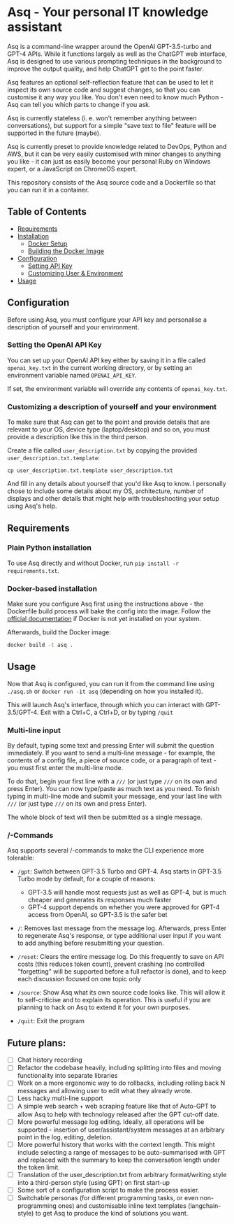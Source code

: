 # Asq - Your personal IT knowledge assistant

Asq is a command-line wrapper around the OpenAI GPT-3.5-turbo and GPT-4 APIs. While it functions largely as well as the ChatGPT web interface, Asq is designed to use various prompting techniques in the background to improve the output quality, and help ChatGPT get to the point faster.

Asq features an optional self-reflection feature that can be used to let it inspect its own source code and suggest changes, so that you can customise it any way you like. You don't even need to know much Python - Asq can tell you which parts to change if you ask.

Asq is currently stateless (i. e. won't remember anything between conversations), but support for a simple "save text to file" feature will be supported in the future (maybe).

Asq is currently preset to provide knowledge related to DevOps, Python and AWS, but it can be very easily customised with minor changes to anything you like - it can just as easily become your personal Ruby on Windows expert, or a JavaScript on ChromeOS expert.

This repository consists of the Asq source code and a Dockerfile so that you can run it in a container.

## Table of Contents

- [Requirements](#requirements)
- [Installation](#installation)
    - [Docker Setup](#docker-setup)
    - [Building the Docker Image](#building-the-docker-image)
- [Configuration](#configuration)
    - [Setting API Key](#setting-api-key)
    - [Customizing User & Environment](#customizing-user--environment)
- [Usage](#usage)


## Configuration

Before using Asq, you must configure your API key and personalise a description of yourself and your environment.

### Setting the OpenAI API Key

You can set up your OpenAI API key either by saving it in a file called `openai_key.txt` in the current working directory, or by setting an environment variable named `OPENAI_API_KEY`.

If set, the environment variable will override any contents of `openai_key.txt`.

### Customizing a description of yourself and your environment

To make sure that Asq can get to the point and provide details that are relevant to your OS, device type (laptop/desktop) and so on, you must provide a description like this in the third person.

Create a file called `user_description.txt` by copying the provided `user_description.txt.template`:

```
cp user_description.txt.template user_description.txt
```

And fill in any details about yourself that you'd like Asq to know. I personally chose to include some details about my OS, architecture, number of displays and other details that might help with troubleshooting your setup using Asq's help.

## Requirements
### Plain Python installation

To use Asq directly and without Docker, run `pip install -r requirements.txt`.

### Docker-based installation

Make sure you configure Asq first using the instructions above - the Dockerfile build process will bake the config into the image. Follow the [official documentation](https://docs.docker.com/get-docker/) if Docker is not yet installed on your system.

Afterwards, build the Docker image:

```sh
docker build -t asq .
```

## Usage

Now that Asq is configured, you can run it from the command line using `./asq.sh` or `docker run -it asq` (depending on how you installed it).

This will launch Asq's interface, through which you can interact with GPT-3.5/GPT-4. Exit with a Ctrl+C, a Ctrl+D, or by typing `/quit`

### Multi-line input

By default, typing some text and pressing Enter will submit the question immediately. If you want to send a multi-line message - for example, the contents of a config file, a piece of source code, or a paragraph of text - you must first enter the multi-line mode.

To do that, begin your first line with a `///` (or just type `///` on its own and press Enter). You can now type/paste as much text as you need. To finish typing in multi-line mode and submit your message, end your last line with `///` (or just type `///` on its own and press Enter).

The whole block of text will then be submitted as a single message.

### /-Commands

Asq supports several /-commands to make the CLI experience more tolerable:

- `/gpt`: Switch between GPT-3.5 Turbo and GPT-4. Asq starts in GPT-3.5 Turbo mode by default, for a couple of reasons:
  - GPT-3.5 will handle most requests just as well as GPT-4, but is much cheaper and generates its responses much faster
  - GPT-4 support depends on whether you were approved for GPT-4 access from OpenAI, so GPT-3.5 is the safer bet

- `/`: Removes last message from the message log. Afterwards, press Enter to regenerate Asq's response, or type additional user input if you want to add anything before resubmitting your question. 

- `/reset`: Clears the entire message log. Do this frequently to save on API costs (this reduces token count), prevent crashing (no controlled "forgetting" will be supported before a full refactor is done), and to keep each discussion focused on one topic only

- `/source`: Show Asq what its own source code looks like. This will allow it to self-criticise and to explain its operation. This is useful if you are planning to hack on Asq to extend it for your own purposes.

- `/quit`: Exit the program

## Future plans:
- [ ] Chat history recording
- [ ] Refactor the codebase heavily, including splitting into files and moving functionality into separate libraries
- [ ] Work on a more ergonomic way to do rollbacks, including rolling back N messages and allowing user to edit what they already wrote.
- [ ] Less hacky multi-line support
- [ ] A simple web search + web scraping feature like that of Auto-GPT to allow Asq to help with technology released after the GPT cut-off date.
- [ ] More powerful message log editing. Ideally, all operations will be supported - insertion of user/assistant/system messages at an arbitrary point in the log, editing, deletion.
- [ ] More powerful history that works with the context length. This might include selecting a range of messages to be auto-summarised with GPT and replaced with the summary to keep the conversation length under the token limit.
- [ ] Translation of the user_description.txt from arbitrary format/writing style into a third-person style (using GPT) on first start-up
- [ ] Some sort of a configuration script to make the process easier.
- [ ] Switchable personas (for different programming tasks, or even non-programming ones) and customisable inline text templates (langchain-style) to get Asq to produce the kind of solutions you want.
